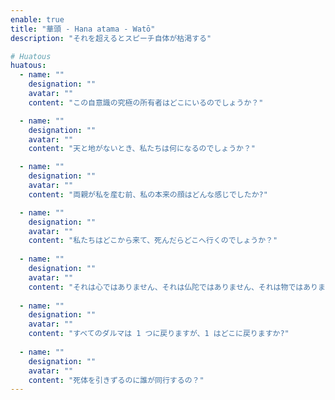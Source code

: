 ```yaml
---
enable: true
title: "華頭 - Hana atama - Watō"
description: "それを超えるとスピーチ自体が枯渇する"

# Huatous
huatous:
  - name: ""
    designation: ""
    avatar: ""
    content: "この自意識の究極の所有者はどこにいるのでしょうか？"

  - name: ""
    designation: ""
    avatar: ""
    content: "天と地がないとき、私たちは何になるのでしょうか？"

  - name: ""
    designation: ""
    avatar: ""
    content: "両親が私を産む前、私の本来の顔はどんな感じでしたか?"

  - name: ""
    designation: ""
    avatar: ""
    content: "私たちはどこから来て、死んだらどこへ行くのでしょうか？"
    
  - name: ""
    designation: ""
    avatar: ""
    content: "それは心ではありません、それは仏陀ではありません、それは物ではありません、それは何ですか？"
    
  - name: ""
    designation: ""
    avatar: ""
    content: "すべてのダルマは 1 つに戻りますが、1 はどこに戻りますか?"
    
  - name: ""
    designation: ""
    avatar: ""
    content: "死体を引きずるのに誰が同行するの？"
---
```

